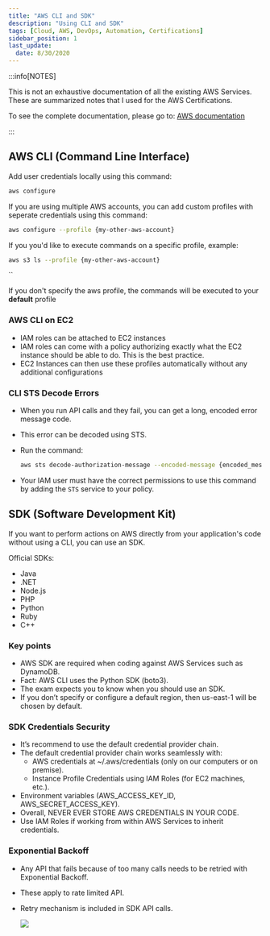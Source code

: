 ```yaml
---
title: "AWS CLI and SDK"
description: "Using CLI and SDK"
tags: [Cloud, AWS, DevOps, Automation, Certifications]
sidebar_position: 1
last_update:
  date: 8/30/2020
---
```



:::info[NOTES]

This is not an exhaustive documentation of all the existing AWS Services. These are summarized notes that I used for the AWS Certifications.

To see the complete documentation, please go to: [AWS documentation](https://docs.aws.amazon.com/)

:::



## AWS CLI (Command Line Interface)

Add user credentials locally using this command:

```bash
aws configure  
```

If you are using multiple AWS accounts, you can add custom profiles with seperate credentials using this command:

```bash
aws configure --profile {my-other-aws-account}  
```

If you you'd like to execute commands on a specific profile, example: 

```bash
aws s3 ls --profile {my-other-aws-account}
```
``

If you don't specify the aws profile, the commands will be executed to your **default** profile

### AWS CLI on EC2

- IAM roles can be attached to EC2 instances
- IAM roles can come with a policy authorizing exactly what the EC2 instance should be able to do. This is the best practice.
- EC2 Instances can then use these profiles automatically without any additional configurations

### CLI STS Decode Errors

- When you run API calls and they fail, you can get a long, encoded error message code.
- This error can be decoded using STS.
- Run the command: 

    ```bash
    aws sts decode-authorization-message --encoded-message {encoded_message_code}  
    ```
- Your IAM user must have the correct permissions to use this command by adding the `STS` service to your policy.




## SDK (Software Development Kit)

If you want to perform actions on AWS directly from your application's code without using a CLI, you can use an SDK.

Official SDKs:
- Java
- .NET
- Node.js
- PHP
- Python
- Ruby
- C++



### Key points 

- AWS SDK are required when coding against AWS Services such as DynamoDB.
- Fact: AWS CLI uses the Python SDK (boto3).
- The exam expects you to know when you should use an SDK.
- If you don’t specify or configure a default region, then us-east-1 will be chosen by default.

### SDK Credentials Security

- It’s recommend to use the default credential provider chain.
- The default credential provider chain works seamlessly with:
  - AWS credentials at ~/.aws/credentials (only on our computers or on premise).
  - Instance Profile Credentials using IAM Roles (for EC2 machines, etc.).
- Environment variables (AWS_ACCESS_KEY_ID, AWS_SECRET_ACCESS_KEY).
- Overall, NEVER EVER STORE AWS CREDENTIALS IN YOUR CODE.
- Use IAM Roles if working from within AWS Services to inherit credentials.

### Exponential Backoff

- Any API that fails because of too many calls needs to be retried with Exponential Backoff.
- These apply to rate limited API.
- Retry mechanism is included in SDK API calls.

    ![](/img/docs/aws-sdk-exponentialbackoff.png)



  

